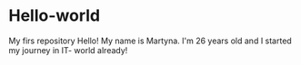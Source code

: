 # Hello-world
My firs repository
Hello!
My name is Martyna. I'm 26 years old and I started my journey in IT- world already!
